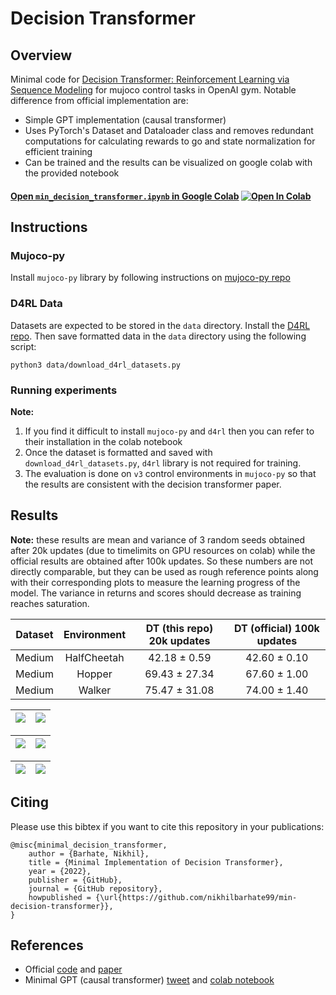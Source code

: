 # Decision Transformer


## Overview

Minimal code for [Decision Transformer: Reinforcement Learning via Sequence Modeling](https://arxiv.org/abs/2106.01345) for mujoco control tasks in OpenAI gym.
Notable difference from official implementation are:

- Simple GPT implementation (causal transformer)
- Uses PyTorch's Dataset and Dataloader class and removes redundant computations for calculating rewards to go and state normalization for efficient training
- Can be trained and the results can be visualized on google colab with the provided notebook

#### [Open `min_decision_transformer.ipynb` in Google Colab](https://colab.research.google.com/github/nikhilbarhate99/min-decision-transformer/blob/master/min_decision_transformer.ipynb) [![Open In Colab](https://colab.research.google.com/assets/colab-badge.svg)](https://colab.research.google.com/github/nikhilbarhate99/min-decision-transformer/blob/master/min_decision_transformer.ipynb)


## Instructions

### Mujoco-py

Install `mujoco-py` library by following instructions on [mujoco-py repo](https://github.com/openai/mujoco-py)


### D4RL Data

Datasets are expected to be stored in the `data` directory. Install the [D4RL repo](https://github.com/rail-berkeley/d4rl). Then save formatted data in the `data` directory using the following script:
```
python3 data/download_d4rl_datasets.py
```

### Running experiments



**Note:**
1. If you find it difficult to install `mujoco-py` and `d4rl` then you can refer to their installation in the colab notebook
2. Once the dataset is formatted and saved with `download_d4rl_datasets.py`, `d4rl` library is not required for training.
3. The evaluation is done on `v3` control environments in `mujoco-py` so that the results are consistent with the decision transformer paper.




## Results

**Note:** these results are mean and variance of 3 random seeds obtained after 20k updates (due to timelimits on GPU resources on colab) while the official results are obtained after 100k updates. So these numbers are not directly comparable, but they can be used as rough reference points along with their corresponding plots to measure the learning progress of the model. The variance in returns and scores should decrease as training reaches saturation.


| Dataset | Environment | DT (this repo) 20k updates | DT (official) 100k updates|
| :---: | :---: | :---: | :---: |
| Medium | HalfCheetah | 42.18 ± 0.59 | 42.60 ± 0.10 |
| Medium | Hopper | 69.43 ± 27.34 | 67.60 ± 1.00 |
| Medium | Walker | 75.47 ± 31.08 | 74.00 ± 1.40 |


| ![](https://github.com/nikhilbarhate99/min-decision-transformer/blob/master/media/halfcheetah-medium-v2.png)  | ![](https://github.com/nikhilbarhate99/min-decision-transformer/blob/master/media/halfcheetah-medium-v2.gif)  |
| :---:|:---: |


| ![](https://github.com/nikhilbarhate99/min-decision-transformer/blob/master/media/hopper-medium-v2.png)  | ![](https://github.com/nikhilbarhate99/min-decision-transformer/blob/master/media/hopper-medium-v2.gif)  |
| :---:|:---: |


| ![](https://github.com/nikhilbarhate99/min-decision-transformer/blob/master/media/walker2d-medium-v2.png)  | ![](https://github.com/nikhilbarhate99/min-decision-transformer/blob/master/media/walker2d-medium-v2.gif)  |
| :---:|:---: |


## Citing

Please use this bibtex if you want to cite this repository in your publications:

    @misc{minimal_decision_transformer,
        author = {Barhate, Nikhil},
        title = {Minimal Implementation of Decision Transformer},
        year = {2022},
        publisher = {GitHub},
        journal = {GitHub repository},
        howpublished = {\url{https://github.com/nikhilbarhate99/min-decision-transformer}},
    }



## References

- Official [code](https://github.com/kzl/decision-transformer) and [paper](https://arxiv.org/abs/2106.01345)
- Minimal GPT (causal transformer) [tweet](https://twitter.com/MishaLaskin/status/1481767788775628801?cxt=HHwWgoCzmYD9pZApAAAA) and [colab notebook](https://colab.research.google.com/drive/1NUBqyboDcGte5qAJKOl8gaJC28V_73Iv?usp=sharing)
